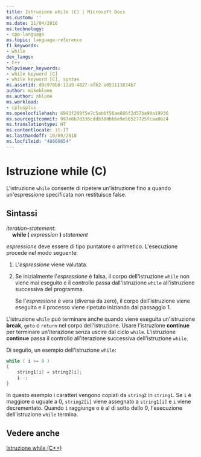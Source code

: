 ```yaml
---
title: Istruzione while (C) | Microsoft Docs
ms.custom: ''
ms.date: 11/04/2016
ms.technology:
- cpp-language
ms.topic: language-reference
f1_keywords:
- while
dev_langs:
- C++
helpviewer_keywords:
- while keyword [C]
- while keyword [C], syntax
ms.assetid: d0c970b8-12a9-4827-afb2-a051111834b7
author: mikeblome
ms.author: mblome
ms.workload:
- cplusplus
ms.openlocfilehash: 6993f209f5e7c5ab6f56ae886f2d57ba90a19936
ms.sourcegitcommit: 997e6b7d336cddb388bb6e9e56527725fcaa0624
ms.translationtype: HT
ms.contentlocale: it-IT
ms.lasthandoff: 10/08/2018
ms.locfileid: "48860654"
---
```

# <a name="while-statement-c"></a>Istruzione while (C)

L'istruzione `while` consente di ripetere un'istruzione fino a quando un'espressione specificata non restituisce false.

## <a name="syntax"></a>Sintassi

*iteration-statement*:<br/>
&nbsp;&nbsp;&nbsp;&nbsp;**while (**  *expression*  **)**  *statement*

*espressione* deve essere di tipo puntatore o aritmetico. L'esecuzione procede nel modo seguente:

1. L'*espressione* viene valutata.

1. Se inizialmente l'*espressione* è falsa, il corpo dell'istruzione `while` non viene mai eseguito e il controllo passa dall'istruzione `while` all'istruzione successiva del programma.

   Se l'*espressione* è vera (diversa da zero), il corpo dell'istruzione viene eseguito e il processo viene ripetuto iniziando dal passaggio 1.

L'istruzione `while` può terminare anche quando viene eseguita un'istruzione **break**, `goto` o `return` nel corpo dell'istruzione. Usare l'istruzione **continue** per terminare un'iterazione senza uscire dal ciclo `while`. L'istruzione **continue** passa il controllo all'iterazione successiva dell'istruzione `while`.

Di seguito, un esempio dell'istruzione `while`:

```C
while ( i >= 0 )
{
    string1[i] = string2[i];
    i--;
}
```

In questo esempio i caratteri vengono copiati da `string2` in `string1`. Se `i` è maggiore o uguale a 0, `string2[i]` viene assegnato a `string1[i]` e `i` viene decrementato. Quando `i` raggiunge o è al di sotto dello 0, l'esecuzione dell'istruzione `while` termina.

## <a name="see-also"></a>Vedere anche

[Istruzione while (C++)](../cpp/while-statement-cpp.md)
